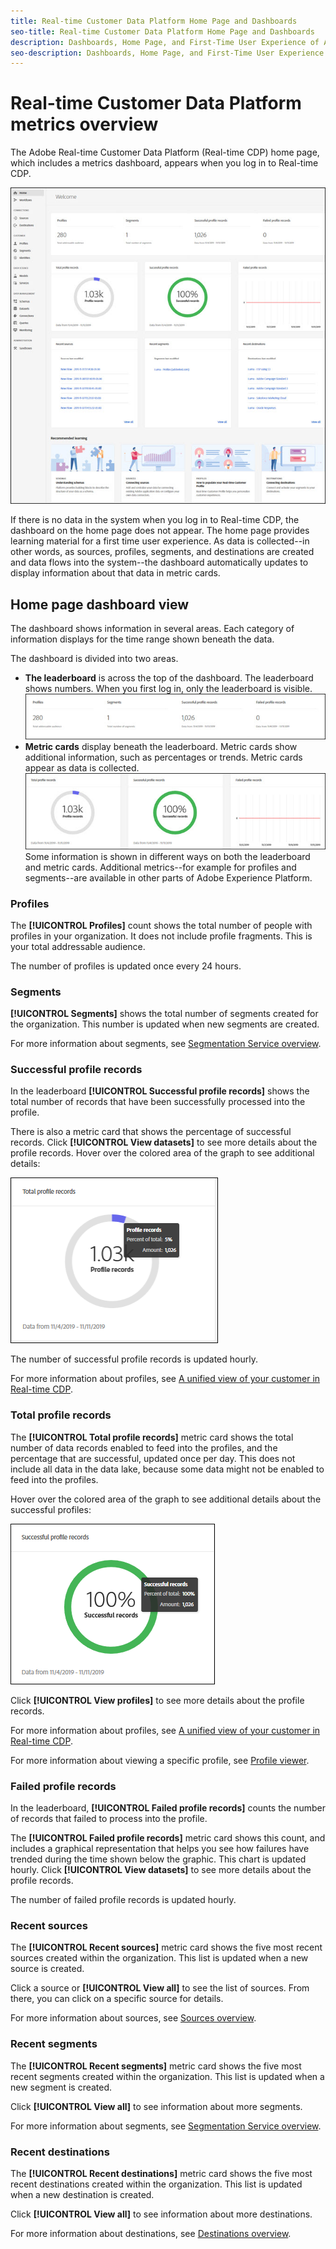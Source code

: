 ```yaml
---
title: Real-time Customer Data Platform Home Page and Dashboards
seo-title: Real-time Customer Data Platform Home Page and Dashboards
description: Dashboards, Home Page, and First-Time User Experience of Adobe Experience Platform
seo-description: Dashboards, Home Page, and First-Time User Experience of Adobe Experience Platform
---
```


# Real-time Customer Data Platform metrics overview

The Adobe Real-time Customer Data Platform (Real-time CDP) home page, which includes a metrics dashboard, appears when you log in to Real-time CDP.

![image](assets/home.jpg)

If there is no data in the system when you log in to Real-time CDP, the dashboard on the home page does not appear. The home page provides learning material for a first time user experience. As data is collected--in other words, as sources, profiles, segments, and destinations are created and data flows into the system--the dashboard automatically updates to display information about that data in metric cards. 

## Home page dashboard view

The dashboard shows information in several areas. Each category of information displays for the time range shown beneath the data.

The dashboard is divided into two areas.

* **The leaderboard** is across the top of the dashboard. The leaderboard shows numbers. When you first log in, only the leaderboard is visible.
    ![image](assets/home-leaderboard.jpg)
* **Metric cards** display beneath the leaderboard. Metric cards show additional information, such as percentages or trends. Metric cards appear as data is collected.
    ![image](assets/home-metrics.jpg)
Some information is shown in different ways on both the leaderboard and metric cards.
Additional metrics--for example for profiles and segments--are available in other parts of Adobe Experience Platform. 

### Profiles

The **[!UICONTROL Profiles]** count shows the total number of people with profiles in your organization. It does not include profile fragments. This is your total addressable audience.

The number of profiles is updated once every 24 hours.  

### Segments

**[!UICONTROL Segments]** shows the total number of segments created for the organization. This number is updated when new segments are created.

For more information about segments, see [Segmentation Service overview](https://www.adobe.io/apis/experienceplatform/home/profile-identity-segmentation/profile-identity-segmentation-services.html#!end-user/markdown/segmentation_overview/segmentation.md).

### Successful profile records

In the leaderboard **[!UICONTROL Successful profile records]** shows the total number of records that have been successfully processed into the profile.

There is also a metric card that shows the percentage of successful records. Click **[!UICONTROL View datasets]** to see more details about the profile records. Hover over the colored area of the graph to see additional details:

![image](assets/home-profilerecords-details.PNG)

The number of successful profile records is updated hourly. 

For more information about profiles, see [A unified view of your customer in Real-time CDP](profile/profile-overview.md).

### Total profile records

The **[!UICONTROL Total profile records]** metric card shows the total number of data records enabled to feed into the profiles, and the percentage that are successful, updated once per day. This does not include all data in the data lake, because some data might not be enabled to feed into the profiles.

 Hover over the colored area of the graph to see additional details about the successful profiles:

![image](assets/home-profile-details.PNG)

Click **[!UICONTROL View profiles]** to see more details about the profile records.

For more information about profiles, see [A unified view of your customer in Real-time CDP](profile/profile-overview.md).

For more information about viewing a specific profile, see [Profile viewer](profile/profile-viewer.md).

### Failed profile records

In the leaderboard, **[!UICONTROL Failed profile records]** counts the number of records that failed to process into the profile.

The **[!UICONTROL Failed profile records]** metric card shows this count, and includes a graphical representation that helps you see how failures have trended during the time shown below the graphic. This chart is updated hourly. Click **[!UICONTROL View datasets]** to see more details about the profile records.

The number of failed profile records is updated hourly. 

### Recent sources

The **[!UICONTROL Recent sources]** metric card shows the five most recent sources created within the organization. This list is updated when a new source is created.

Click a source or **[!UICONTROL View all]** to see the list of sources. From there, you can click on a specific source for details.

For more information about sources, see [Sources overview](sources/sources-overview.md).

### Recent segments

The **[!UICONTROL Recent segments]** metric card shows the five most recent segments created within the organization. This list is updated when a new segment is created.

Click **[!UICONTROL View all]** to see information about more segments.

For more information about segments, see [Segmentation Service overview](https://www.adobe.io/apis/experienceplatform/home/profile-identity-segmentation/profile-identity-segmentation-services.html#!end-user/markdown/segmentation_overview/segmentation.md).

### Recent destinations

The **[!UICONTROL Recent destinations]** metric card shows the five most recent destinations created within the organization. This list is updated when a new destination is created.

Click **[!UICONTROL View all]** to see information about more destinations.

For more information about destinations, see [Destinations overview](destinations/destinations-overview.md).
